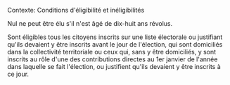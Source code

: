 Contexte: Conditions d'éligibilité et inéligibilités

Nul ne peut être élu s'il n'est âgé de dix-huit ans révolus.

Sont éligibles tous les citoyens inscrits sur une liste électorale ou justifiant qu'ils devaient y être inscrits avant le jour de l'élection, qui sont domiciliés dans la collectivité territoriale ou ceux qui, sans y être domiciliés, y sont inscrits au rôle d'une des contributions directes au 1er janvier de l'année dans laquelle se fait l'élection, ou justifient qu'ils devaient y être inscrits à ce jour.